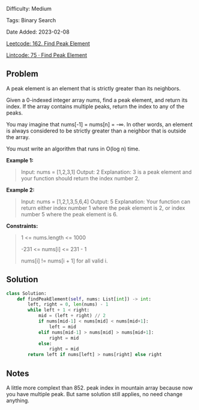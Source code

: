 Difficulty: Medium

Tags: Binary Search

Date Added: 2023-02-08

[Leetcode: 162. Find Peak Element](https://leetcode.com/problems/find-peak-element/)

[Lintcode: 75 · Find Peak Element](https://www.lintcode.com/problem/75/)

## Problem
A peak element is an element that is strictly greater than its neighbors.

Given a 0-indexed integer array nums, find a peak element, and return its index. If the array contains multiple peaks, return the index to any of the peaks.

You may imagine that nums[-1] = nums[n] = -∞. In other words, an element is always considered to be strictly greater than a neighbor that is outside the array.

You must write an algorithm that runs in O(log n) time.

**Example 1:**
> Input: nums = [1,2,3,1]
> Output: 2
> Explanation: 3 is a peak element and your function should return the index number 2.

**Example 2:**
>Input: nums = [1,2,1,3,5,6,4]
>Output: 5
>Explanation: Your function can return either index number 1 where the peak element is 2, or index number 5 where the peak element is 6.
 

**Constraints:**
>1 <= nums.length <= 1000
> 
>-231 <= nums[i] <= 231 - 1
> 
>nums[i] != nums[i + 1] for all valid i.
> 

## Solution
```python
class Solution:
    def findPeakElement(self, nums: List[int]) -> int:
        left, right = 0, len(nums) - 1
        while left + 1 < right:
            mid = (left + right) // 2
            if nums[mid-1] < nums[mid] < nums[mid+1]:
                left = mid
            elif nums[mid-1] > nums[mid] > nums[mid+1]:
                right = mid
            else:
                right = mid
        return left if nums[left] > nums[right] else right
```

## Notes
A little more complext than 852. peak index in mountain array because now you have multiple peak.
But same solution still applies, no need change anything.
